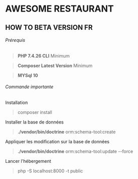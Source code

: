 # AWESOME RESTAURANT
## HOW TO BETA VERSION FR
###### Prérequis

>**PHP 7.4.26 CLI** Minimum

>**Composer Latest Version** Minimum
 
>**MYSql 10**
 

###### Commande importante

Installation 

>composer install

Installer la base de données

>**./vendor/bin/doctrine** orm:schema-tool:create

Appliquer les modification sur la base de données

>**./vendor/bin/doctrine** orm:schema-tool:update --force

Lancer l'hébergement 

>php -S localhost:8000 -t public

